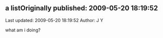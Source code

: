 ## a listOriginally published: 2009-05-20 18:19:52 
Last updated: 2009-05-20 18:19:52 
Author: J Y 
 
what am i doing?